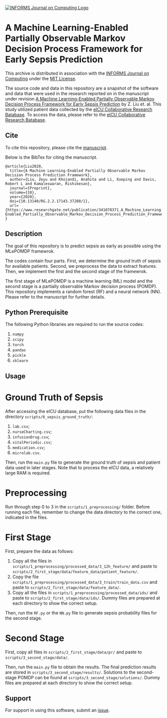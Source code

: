 [![INFORMS Journal on Computing Logo](https://INFORMSJoC.github.io/logos/INFORMS_Journal_on_Computing_Header.jpg)](https://pubsonline.informs.org/journal/ijoc)

# A Machine Learning-Enabled Partially Observable Markov Decision Process Framework for Early Sepsis Prediction

This archive is distributed in association with the [INFORMS Journal on
Computing](https://pubsonline.informs.org/journal/ijoc) under the [MIT License](LICENSE).

The source code and data in this repository are a snapshot of the software and data
that were used in the research reported on in the manuscript under revision 
[A Machine Learning-Enabled Partially Observable Markov Decision Process Framework for Early Sepsis Prediction](https://www.researchgate.net/publication/341078371_A_Machine_Learning-Enabled_Partially_Observable_Markov_Decision_Process_Prediction_Framework) by Z. Liu et. al. This study utilized patient data collected by the [eICU Collaborative Research Batabase](https://eicu-crd.mit.edu/). To access the data, please refer to the [eICU Collaborative Research Batabase](https://eicu-crd.mit.edu/).

## Cite

To cite this repository, please cite the [manuscript](https://www.researchgate.net/publication/341078371_A_Machine_Learning-Enabled_Partially_Observable_Markov_Decision_Process_Prediction_Framework).

Below is the BibTex for citing the manuscript.

```
@article{Liu2020,
  title={A Machine Learning-Enabled Partially Observable Markov Decision Process Prediction Framework},
  author={Liu, Zeyu and Khojandi, Anahita and Li, Xueping and Davis, Robert L and Kamaleswaran, Rishikesan},
  journal={Preprint},
  volume={10},
  year={2020},
  doi={10.13140/RG.2.2.17143.37280/1},
  url={https://www.researchgate.net/publication/341078371_A_Machine_Learning-Enabled_Partially_Observable_Markov_Decision_Process_Prediction_Framework}
}
```

## Description

The goal of this repository is to predict sepsis as early as possible using the MLePOMDP framewrok.

The codes contain four parts. First, we determine the ground truth of sepsis for available patients. Second, we preprocess the data to extract features. Then, we implement the first and the second stage of the framewrok.

The first stage of MLePOMDP is a machine learning (ML) model and the second stage is a partially observable Markov decision process (POMDP). This repository implements a random forest (RF) and a neural network (NN). Please refer to the manuscript for further details.

## Python Prerequisite

The following Python libraries are required to run the source codes:
1. `numpy`
2. `scipy`
3. `torch`
4. `pandas`
5. `pickle`
6. `sklearn`

## Usage

# Ground Truth of Sepsis

After accessing the eICU database, put the following data files in the directory `scripts/0_sepsis_ground_truth/`:
1. `lab.csv`;
2. `nurseCharting.csv`;
3. `infusionDrug.csv`;
4. `vitalPeriodic.csv`;
5. `medication.csv`;
6. `microlab.csv`.

Then, run the `main.py` file to generate the ground truth of sepsis and patient data used in later stages. Note that to process the eICU data, a relatively large RAM is required.

# Preprocessing

Run through step 0 to 3 in the `scripts/1_preprocessing/` folder. Before running each file, remember to change the data directory to the correct one, indicated in the files.

# First Stage

First, prepare the data as follows:
1. Copy all the files in `scripts/1_preprocessing/processed_data/3_12h_feature/` and paste to `scripts/2_first_stage/data/feature_data/patient_feature/`.
2. Copy the file `scripts/1_preprocessing/processed_data/3_train/train_data.csv` and paste to `scripts/2_first_stage/data/feature_data/`. 
3. Copy all the files in `scripts/1_preprocessing/processed_data/ids/` and paste to `scripts/2_first_stage/data/ids/`. Dummy files are prepared at each directory to show the correct setup.

Then, run the `RF.py` or the `NN.py` file to generate sepsis probability files for the second stage.

# Second Stage

First, copy all files in `scripts/2_first_stage/data/pr/` and paste to `scripts/3_second_stage/data/`.

Then, run the `main.py` file to obtain the results. The final prediction results are stored in `scripts/3_second_stage/results/`. Solutions to the second-stage POMDP can be found at `scripts/3_second_stage/solutions/`. Dummy files are prepared at each directory to show the correct setup.

## Support

For support in using this software, submit an
[issue](https://github.com/ILABUTK/MLePOMDP_Early_Sepsis_Detection/issues/new).